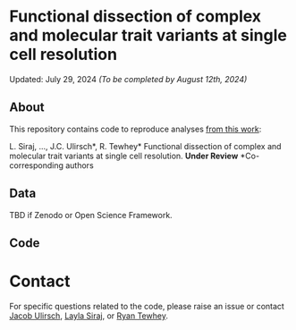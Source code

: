 # Functional dissection of complex and molecular trait variants at single cell resolution

Updated: July 29, 2024 *(To be completed by August 12th, 2024)*

## About

This repository contains code to reproduce analyses [from this work](https://www.biorxiv.org/content/10.1101/2024.05.05.592437v1):

L. Siraj, ..., J.C. Ulirsch*, R. Tewhey* Functional dissection of complex and molecular trait variants at single cell resolution. **Under Review**
*Co-corresponding authors

## Data

TBD if Zenodo or Open Science Framework.

## Code



# Contact

For specific questions related to the code, please raise an issue or contact [Jacob Ulirsch](julirsch@illumina.com), [Layla Siraj](sirajl@broadinstitute.org), or [Ryan Tewhey](Ryan.Tewhey@jax.org).
